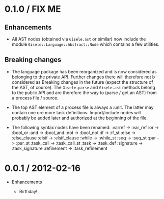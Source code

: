 # 0.1.0 / FIX ME

## Enhancements

* All AST nodes (obtained via `Gisele.ast` or similar) now include the module 
  `Gisele::Language::Abstract::Node` which contains a few utilities.

## Breaking changes

* The language package has been reorganized and is now considered as belonging to
  the private API. Further changes there will therefore not b considered as Breaking
  changes in the future (expect the structure of the AST, of course). 
  The `Gisele.parse` and `Gisele.ast` methods belong to the public API and are therefore
  the way to (parse / get an AST) from a process file / source.

* The top AST element of a process file is always a :unit. The latter may contain 
  one ore more task definitions. Import/include nodes will probably be added later
  and authorized at the beginning of the file.

* The following syntax nodes have been renamed:
    :varref     -> :var_ref
    :or         -> :bool_or
    :and        -> :bool_and
    :not        -> :bool_not
    :if         -> :if_st
    :else       -> :else_clause
    :elsif      -> :elsif_clause
    :while      -> :while_st
    :seq        -> :seq_st
    :par        -> :par_st
    :task_call  -> :task_call_st
    :task       -> :task_def
    :signature  -> :task_signature
    :refinement -> :task_refinement

# 0.0.1 / 2012-02-16

* Enhancements

  * Birthday!
